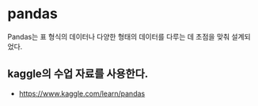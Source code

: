 # pandas

Pandas는 표 형식의 데이터나 다양한 형태의 데이터를 다루는 데 초점을 맞춰 설계되었다.

## kaggle의 수업 자료를 사용한다.

- https://www.kaggle.com/learn/pandas